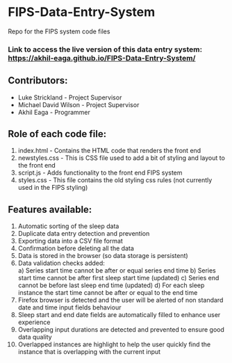 # FIPS-Data-Entry-System
Repo for the FIPS system code files  

### Link to access the live version of this data entry system: https://akhil-eaga.github.io/FIPS-Data-Entry-System/

## Contributors:
- Luke Strickland - Project Supervisor
- Michael David Wilson - Project Supervisor
- Akhil Eaga - Programmer


## Role of each code file:
1) index.html - Contains the HTML code that renders the front end
2) newstyles.css - This is CSS file used to add a bit of styling and layout to the front end
3) script.js - Adds functionality to the front end FIPS system
4) styles.css - This file contains the old styling css rules (not currently used in the FIPS styling)  

## Features available:
1) Automatic sorting of the sleep data
2) Duplicate data entry detection and prevention
3) Exporting data into a CSV file format
4) Confirmation before deleting all the data
5) Data is stored in the browser (so data storage is persistent)
6) Data validation checks added:  
    a) Series start time cannot be after or equal series end time
    b) Series start time cannot be after first sleep start time (updated)
    c) Series end cannot be before last sleep end time (updated)
    d) For each sleep instance the start time cannot be after or equal to the end time
7) Firefox browser is detected and the user will be alerted of non standard date and time input fields behaviour
8) Sleep start and end date fields are automatically filled to enhance user experience  
9) Overlapping input durations are detected and prevented to ensure good data quality  
10) Overlapped instances are highlight to help the user quickly find the instance that is overlapping with the current input  

